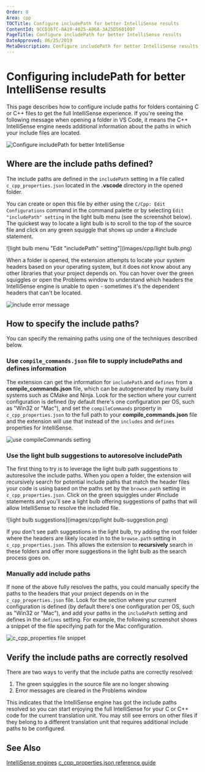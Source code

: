 ```yaml
---
Order: 8
Area: cpp
TOCTitle: Configure includePath for better IntelliSense results
ContentId: 9CCD167C-0A19-4025-A06A-3A25D5601097
PageTitle: Configure includePath for better IntelliSense results
DateApproved: 06/25/2019
MetaDescription: Configure includePath for better IntelliSense results in C/C++ Visual Studio Code projects
---
```


# Configuring includePath for better IntelliSense results

This page describes how to configure include paths for folders containing C or C++ files to get the full IntelliSense experience. If you're seeing the following message when opening a folder in VS Code, it means the C++ IntelliSense engine needs additional information about the paths in which your include files are located.

![Configure includePath for better IntelliSense](images/cpp/configure-includepath.png)

## Where are the include paths defined?

The include paths are defined in the `includePath` setting in a file called `c_cpp_properties.json` located in the **.vscode** directory in the opened folder.

You can create or open this file by either using the `C/Cpp: Edit Configurations` command in the command palette or by selecting `Edit "includePath" setting` in the light bulb menu (see the screenshot below). The quickest way to locate a light bulb is to scroll to the top of the source file and click on any green squiggle that shows up under a #include statement.

![light bulb menu "Edit "includePath" setting"](images/cpp/light bulb.png)

 When a folder is opened, the extension attempts to locate your system headers based on your operating system, but it does not know about any other libraries that your project depends on. You can hover over the green squiggles or open the Problems window to understand which headers the IntelliSense engine is unable to open - sometimes it's the dependent headers that can't be located.

![include error message](images/cpp/include-errors.png)

## How to specify the include paths?

You can specify the remaining paths using one of the techniques described below.

### Use `compile_commands.json` file to supply includePaths and defines information

The extension can get the information for `includePath` and `defines` from a **compile_commands.json** file, which can be autogenerated by many build systems such as CMake and Ninja. Look for the section where your current configuration is defined (by default there's one configuration per OS, such as "Win32 or "Mac"), and set the `compileCommands` property in `c_cpp_properties.json` to the full path to your **compile_commands.json** file and the extension will use that instead of the `includes` and `defines` properties for IntelliSense.

![use compileCommands setting](images/cpp/compile-commands.png)

### Use the light bulb suggestions to autoresolve includePath

The first thing to try is to leverage the light bulb path suggestions to autoresolve the include paths. When you open a folder, the extension will recursively search for potential include paths that match the header files your code is using based on the paths set by the `browse.path` setting in `c_cpp_properties.json`. Click on the green squiggles under #include statements and you'll see a light bulb offering suggestions of paths that will allow IntelliSense to resolve the included file.

![light bulb suggestions](images/cpp/light bulb-suggestion.png)

If you don't see path suggestions in the light bulb, try adding the root folder where the headers are likely located in to the `browse.path` setting in `c_cpp_properties.json`. This allows the extension to **recursively** search in these folders and offer more suggestions in the light bulb as the search process goes on.

### Manually add include paths

If none of the above fully resolves the paths, you could manually specify the paths to the headers that your project depends on in the `c_cpp_properties.json` file.  Look for the section where your current configuration is defined (by default there's one configuration per OS, such as "Win32 or "Mac"), and add your paths in the `includePath` setting and defines in the `defines` setting. For example, the following screenshot shows a snippet of the file specifying path for the Mac configuration.

![c_cpp_properties file snippet](images/cpp/c-cpp-properties-file.png)

## Verify the include paths are correctly resolved

There are two ways to verify that the include paths are correctly resolved:

1. The green squiggles in the source file are no longer showing
2. Error messages are cleared in the Problems window

This indicates that the IntelliSense engine has got the include paths resolved so you can start enjoying the full IntelliSense for your C or C++ code for the current translation unit. You may still see errors on other files if they belong to a different translation unit that requires additional include paths to be configured.

## See Also

[IntelliSense engines](intellisense-engine-cpp.md)
[c_cpp_properties.json reference guide](c-cpp-properties-schema-reference.md)